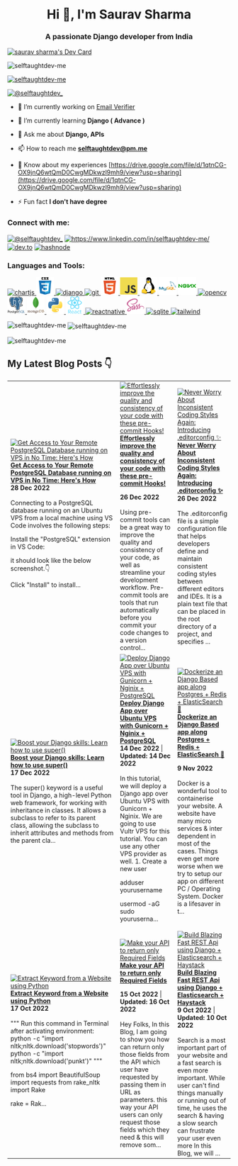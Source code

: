 <h1 align="center">Hi 👋, I'm Saurav Sharma</h1>
<h3 align="center">A passionate Django developer from India</h3>

<a href="https://app.daily.dev/sauravsharma"><img src="https://api.daily.dev/devcards/4e03763856514e05aec22380584985ad.png?r=qxz" width="400" alt="saurav sharma's Dev Card"/></a>

<p align="left"> <img src="https://komarev.com/ghpvc/?username=selftaughtdev-me&label=Profile%20views&color=0e75b6&style=flat" alt="selftaughtdev-me" /> </p>

<p align="left"> <a href="https://github.com/ryo-ma/github-profile-trophy"><img src="https://github-profile-trophy.vercel.app/?username=selftaughtdev-me" alt="selftaughtdev-me" /></a> </p>

<p align="left"> <a href="https://twitter.com/selftaughtdev_" target="blank"><img src="https://img.shields.io/twitter/follow/selftaughtdev_?logo=twitter&style=for-the-badge" alt="@selftaughtdev_" /></a> </p>

- 🔭 I’m currently working on [Email Verifier](https://emailverifier.co/)

- 🌱 I’m currently learning **Django ( Advance )**

- 💬 Ask me about **Django, APIs**

- 📫 How to reach me **selftaughtdev@pm.me**

- 📄 Know about my experiences [https://drive.google.com/file/d/1qtnCG-OX9jnQ6wtQmD0CwgMDkwzl9mh9/view?usp=sharing](https://drive.google.com/file/d/1qtnCG-OX9jnQ6wtQmD0CwgMDkwzl9mh9/view?usp=sharing)

- ⚡ Fun fact **I don't have degree**

<h3 align="left">Connect with me:</h3>
<p align="left">
<a href="https://twitter.com/@selftaughtdev_" target="blank"><img align="center" src="https://raw.githubusercontent.com/rahuldkjain/github-profile-readme-generator/master/src/images/icons/Social/twitter.svg" alt="@selftaughtdev_" height="30" width="40" /></a>
<a href="https://linkedin.com/in/selftaughtdev-me/" target="blank"><img align="center" src="https://raw.githubusercontent.com/rahuldkjain/github-profile-readme-generator/master/src/images/icons/Social/linked-in-alt.svg" alt="https://www.linkedin.com/in/selftaughtdev-me/" height="30" width="40" /></a>
<a href="https://dev.to/selftaughtdev" target="blank"><img align="center" src="https://dev-to-uploads.s3.amazonaws.com/uploads/logos/resized_logo_UQww2soKuUsjaOGNB38o.png" alt="dev.to" height="30" width="40" /></a>
  <a href="https://hashnode.com/@selftaughtdev" target="blank"><img align="center" src="https://cdn.svarun.dev/common/hashnode/icon.png" alt="hashnode" height="30" width="40" /></a>
</p>

<h3 align="left">Languages and Tools:</h3>
<p align="left"> <a href="https://www.chartjs.org" target="_blank" rel="noreferrer"> <img src="https://www.chartjs.org/media/logo-title.svg" alt="chartjs" width="40" height="40"/> </a> <a href="https://www.w3schools.com/css/" target="_blank" rel="noreferrer"> <img src="https://raw.githubusercontent.com/devicons/devicon/master/icons/css3/css3-original-wordmark.svg" alt="css3" width="40" height="40"/> </a> <a href="https://www.djangoproject.com/" target="_blank" rel="noreferrer"> <img src="https://cdn.worldvectorlogo.com/logos/django.svg" alt="django" width="40" height="40"/> </a> <a href="https://git-scm.com/" target="_blank" rel="noreferrer"> <img src="https://www.vectorlogo.zone/logos/git-scm/git-scm-icon.svg" alt="git" width="40" height="40"/> </a> <a href="https://www.w3.org/html/" target="_blank" rel="noreferrer"> <img src="https://raw.githubusercontent.com/devicons/devicon/master/icons/html5/html5-original-wordmark.svg" alt="html5" width="40" height="40"/> </a> <a href="https://developer.mozilla.org/en-US/docs/Web/JavaScript" target="_blank" rel="noreferrer"> <img src="https://raw.githubusercontent.com/devicons/devicon/master/icons/javascript/javascript-original.svg" alt="javascript" width="40" height="40"/> </a> <a href="https://www.linux.org/" target="_blank" rel="noreferrer"> <img src="https://raw.githubusercontent.com/devicons/devicon/master/icons/linux/linux-original.svg" alt="linux" width="40" height="40"/> </a> <a href="https://www.mysql.com/" target="_blank" rel="noreferrer"> <img src="https://raw.githubusercontent.com/devicons/devicon/master/icons/mysql/mysql-original-wordmark.svg" alt="mysql" width="40" height="40"/> </a> <a href="https://www.nginx.com" target="_blank" rel="noreferrer"> <img src="https://raw.githubusercontent.com/devicons/devicon/master/icons/nginx/nginx-original.svg" alt="nginx" width="40" height="40"/> </a> <a href="https://opencv.org/" target="_blank" rel="noreferrer"> <img src="https://www.vectorlogo.zone/logos/opencv/opencv-icon.svg" alt="opencv" width="40" height="40"/> </a> <a href="https://www.postgresql.org" target="_blank" rel="noreferrer"> <img src="https://raw.githubusercontent.com/devicons/devicon/master/icons/postgresql/postgresql-original-wordmark.svg" alt="postgresql" width="40" height="40"/> </a><a href="https://www.mongodb.com/" target="_blank" rel="noreferrer"> <img src="https://raw.githubusercontent.com/devicons/devicon/master/icons/mongodb/mongodb-original-wordmark.svg" alt="mongodb" width="40" height="40"/> </a>  <a href="https://www.python.org" target="_blank" rel="noreferrer"> <img src="https://raw.githubusercontent.com/devicons/devicon/master/icons/python/python-original.svg" alt="python" width="40" height="40"/> </a> <a href="https://reactjs.org/" target="_blank" rel="noreferrer"> <img src="https://raw.githubusercontent.com/devicons/devicon/master/icons/react/react-original-wordmark.svg" alt="react" width="40" height="40"/> </a> <a href="https://reactnative.dev/" target="_blank" rel="noreferrer"> <img src="https://reactnative.dev/img/header_logo.svg" alt="reactnative" width="40" height="40"/> </a> <a href="https://sass-lang.com" target="_blank" rel="noreferrer"> <img src="https://raw.githubusercontent.com/devicons/devicon/master/icons/sass/sass-original.svg" alt="sass" width="40" height="40"/> </a> <a href="https://www.sqlite.org/" target="_blank" rel="noreferrer"> <img src="https://www.vectorlogo.zone/logos/sqlite/sqlite-icon.svg" alt="sqlite" width="40" height="40"/> </a> <a href="https://tailwindcss.com/" target="_blank" rel="noreferrer"> <img src="https://www.vectorlogo.zone/logos/tailwindcss/tailwindcss-icon.svg" alt="tailwind" width="40" height="40"/> </a> </p>

<p><img align="left" src="https://github-readme-stats.vercel.app/api/top-langs?username=selftaughtdev-me&show_icons=true&locale=en&layout=compact" alt="selftaughtdev-me" /></p>

<p>&nbsp;<img align="center" src="https://github-readme-stats.vercel.app/api?username=selftaughtdev-me&show_icons=true&locale=en" alt="selftaughtdev-me" /></p>

<p><img align="center" src="https://github-readme-streak-stats.herokuapp.com/?user=selftaughtdev-me&" alt="selftaughtdev-me" /></p>

## My Latest Blog Posts 👇
<!-- HASHNODE_BLOG:START -->
<table><tr><td><a href="https://selftaughtdev.hashnode.dev/get-access-to-your-remote-postgresql-database-running-on-vps-in-no-time-heres-how-clc72z3wy000308md3lyhd3s2" title="Get Access to Your Remote PostgreSQL Database running on VPS in No Time: Here's How"><img src="https://cdn.hashnode.com/res/hashnode/image/upload/v1672197027277/df6cee5e-babb-4afc-bca7-39a6b85e2ab8.png" alt="Get Access to Your Remote PostgreSQL Database running on VPS in No Time: Here's How"   /></a>
<a href="https://selftaughtdev.hashnode.dev/get-access-to-your-remote-postgresql-database-running-on-vps-in-no-time-heres-how-clc72z3wy000308md3lyhd3s2" title="Get Access to Your Remote PostgreSQL Database running on VPS in No Time: Here's How"><strong>Get Access to Your Remote PostgreSQL Database running on VPS in No Time: Here's How</strong></a>
<div><strong>28 Dec 2022</strong></div>
<br/> Connecting to a PostgreSQL database running on an Ubuntu VPS from a local machine using VS Code involves the following steps:

Install the "PostgreSQL" extension in VS Code:

it should look like the below screenshot.👇
  
  Click "Install" to install...</td><td><a href="https://selftaughtdev.hashnode.dev/effortlessly-improve-the-quality-and-consistency-of-your-code-with-these-pre-commit-hooks-clc4tc50d000008mi6ks90hc3" title="Effortlessly improve the quality and consistency of your code with these pre-commit Hooks!"><img src="https://cdn.hashnode.com/res/hashnode/image/upload/v1672059915655/c6e449c1-46d5-4b5e-8d15-7de1c6c1c4bf.png" alt="Effortlessly improve the quality and consistency of your code with these pre-commit Hooks!"   /></a>
<a href="https://selftaughtdev.hashnode.dev/effortlessly-improve-the-quality-and-consistency-of-your-code-with-these-pre-commit-hooks-clc4tc50d000008mi6ks90hc3" title="Effortlessly improve the quality and consistency of your code with these pre-commit Hooks!"><strong>Effortlessly improve the quality and consistency of your code with these pre-commit Hooks!</strong></a>
<div><strong>26 Dec 2022</strong></div>
<br/> Using pre-commit tools can be a great way to improve the quality and consistency of your code, as well as streamline your development workflow. Pre-commit tools are tools that run automatically before you commit your code changes to a version control...</td><td><a href="https://selftaughtdev.hashnode.dev/never-worry-about-inconsistent-coding-styles-again-introducing-editorconfig-clc4ry9qy000p08l66z69g2fk" title="Never Worry About Inconsistent Coding Styles Again: Introducing .editorconfig ✨"><img src="https://cdn.hashnode.com/res/hashnode/image/upload/v1672056795233/19995665-4584-427a-bc96-f188dd3d4f9e.png" alt="Never Worry About Inconsistent Coding Styles Again: Introducing .editorconfig ✨"   /></a>
<a href="https://selftaughtdev.hashnode.dev/never-worry-about-inconsistent-coding-styles-again-introducing-editorconfig-clc4ry9qy000p08l66z69g2fk" title="Never Worry About Inconsistent Coding Styles Again: Introducing .editorconfig ✨"><strong>Never Worry About Inconsistent Coding Styles Again: Introducing .editorconfig ✨</strong></a>
<div><strong>26 Dec 2022</strong></div>
<br/> The .editorconfig file is a simple configuration file that helps developers define and maintain consistent coding styles between different editors and IDEs. It is a plain text file that can be placed in the root directory of a project, and specifies ...</td></tr><tr><td><a href="https://selftaughtdev.hashnode.dev/boost-your-django-skills-learn-how-to-use-super-clbs4z9ci000908ig5k6w79z7" title="Boost your Django skills: Learn how to use super()"><img src="https://cdn.hashnode.com/res/hashnode/image/upload/v1671293268493/TluYVsnJo.png" alt="Boost your Django skills: Learn how to use super()"   /></a>
<a href="https://selftaughtdev.hashnode.dev/boost-your-django-skills-learn-how-to-use-super-clbs4z9ci000908ig5k6w79z7" title="Boost your Django skills: Learn how to use super()"><strong>Boost your Django skills: Learn how to use super()</strong></a>
<div><strong>17 Dec 2022</strong></div>
<br/> The super() keyword is a useful tool in Django, a high-level Python web framework, for working with inheritance in classes. It allows a subclass to refer to its parent class, allowing the subclass to inherit attributes and methods from the parent cla...</td><td><a href="https://selftaughtdev.hashnode.dev/deploy-django-app-over-ubuntu-vps-with-gunicorn-nginix-postgresql-clbn7j4n9000008l46jgi858g" title="Deploy Django App over Ubuntu VPS with Gunicorn + Nginix + PostgreSQL"><img src="https://cdn.hashnode.com/res/hashnode/image/upload/v1670779013693/igLOJ9a3b.png" alt="Deploy Django App over Ubuntu VPS with Gunicorn + Nginix + PostgreSQL"   /></a>
<a href="https://selftaughtdev.hashnode.dev/deploy-django-app-over-ubuntu-vps-with-gunicorn-nginix-postgresql-clbn7j4n9000008l46jgi858g" title="Deploy Django App over Ubuntu VPS with Gunicorn + Nginix + PostgreSQL"><strong>Deploy Django App over Ubuntu VPS with Gunicorn + Nginix + PostgreSQL</strong></a>
<div><strong>14 Dec 2022</strong> | <strong>Updated: 14 Dec 2022</strong></div>
<br/> In this tutorial, we will deploy a Django app over Ubuntu VPS with Gunicorn + Nginix. We are going to use Vultr VPS for this tutorial. You can use any other VPS provider as well.
1. Create a new user

adduser yourusername

usermod -aG sudo youruserna...</td><td><a href="https://selftaughtdev.hashnode.dev/dockerize-an-django-based-app-along-postgres-redis-elasticsearch-cla9so4wc000c08mi7oq9dxln" title="Dockerize an Django Based app along Postgres + Redis + ElasticSearch 🚀"><img src="https://cdn.hashnode.com/res/hashnode/image/upload/v1668005110826/0khOAsES3.png" alt="Dockerize an Django Based app along Postgres + Redis + ElasticSearch 🚀"   /></a>
<a href="https://selftaughtdev.hashnode.dev/dockerize-an-django-based-app-along-postgres-redis-elasticsearch-cla9so4wc000c08mi7oq9dxln" title="Dockerize an Django Based app along Postgres + Redis + ElasticSearch 🚀"><strong>Dockerize an Django Based app along Postgres + Redis + ElasticSearch 🚀</strong></a>
<div><strong>9 Nov 2022</strong></div>
<br/> Docker is a wonderful tool to containerise your website. A website have many micro services & inter dependent in most of the cases. Things even get more worse when we try to setup our app on different PC / Operating System. Docker is a lifesaver in t...</td></tr><tr><td><a href="https://selftaughtdev.hashnode.dev/extract-keyword-from-a-website-using-python-cl9cs73c8000g09mh15dkamaz" title="Extract Keyword from a Website using Python"><img src="https://cdn.hashnode.com/res/hashnode/image/unsplash/OqtafYT5kTw/upload/v1666011298864/hpTywrXfY.jpeg" alt="Extract Keyword from a Website using Python"   /></a>
<a href="https://selftaughtdev.hashnode.dev/extract-keyword-from-a-website-using-python-cl9cs73c8000g09mh15dkamaz" title="Extract Keyword from a Website using Python"><strong>Extract Keyword from a Website using Python</strong></a>
<div><strong>17 Oct 2022</strong></div>
<br/> """
Run this command in Terminal after activating environment:
python -c "import nltk;nltk.download('stopwords')"
python -c "import nltk;nltk.download('punkt')"
"""

from bs4 import BeautifulSoup
import requests
from rake_nltk import Rake

rake = Rak...</td><td><a href="https://selftaughtdev.hashnode.dev/make-your-api-to-return-only-required-fields-cl99mjf7x000v09le4z3ebylk" title="Make your API to return only Required Fields"><img src="https://cdn.hashnode.com/res/hashnode/image/upload/v1665814048048/z0K-pHpvv.png" alt="Make your API to return only Required Fields"   /></a>
<a href="https://selftaughtdev.hashnode.dev/make-your-api-to-return-only-required-fields-cl99mjf7x000v09le4z3ebylk" title="Make your API to return only Required Fields"><strong>Make your API to return only Required Fields</strong></a>
<div><strong>15 Oct 2022</strong> | <strong>Updated: 16 Oct 2022</strong></div>
<br/> Hey Folks,
In this Blog, I am going to show you how can return only those fields from the API which user have requested by passing them in URL as parameters. this way your API users can only request those fields which they need & this will remove som...</td><td><a href="https://selftaughtdev.hashnode.dev/build-blazing-fast-rest-api-using-django-elasticsearch-haystack-cl91ewbs0001809l37c4v9aa0" title="Build Blazing Fast REST Api using Django + Elasticsearch + Haystack"><img src="https://cdn.hashnode.com/res/hashnode/image/upload/v1665312683355/ONoaS3v96.png" alt="Build Blazing Fast REST Api using Django + Elasticsearch + Haystack"   /></a>
<a href="https://selftaughtdev.hashnode.dev/build-blazing-fast-rest-api-using-django-elasticsearch-haystack-cl91ewbs0001809l37c4v9aa0" title="Build Blazing Fast REST Api using Django + Elasticsearch + Haystack"><strong>Build Blazing Fast REST Api using Django + Elasticsearch + Haystack</strong></a>
<div><strong>9 Oct 2022</strong> | <strong>Updated: 10 Oct 2022</strong></div>
<br/> Search is a most important part of your website and a fast search is even more important. While user can't find things manually or running out of time, he uses the search & having a slow search can frustrate your user even more
In this Blog, we will ...</td></tr></table>
<!-- HASHNODE_BLOG:END -->

